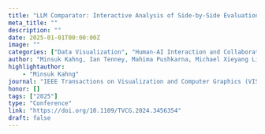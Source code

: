 ```yaml
---
title: "LLM Comparator: Interactive Analysis of Side-by-Side Evaluation of Large Language Models"
meta_title: ""
description: ""
date: 2025-01-01T00:00:00Z
image: ""
categories: ["Data Visualization", "Human-AI Interaction and Collaboration"]
author: "Minsuk Kahng, Ian Tenney, Mahima Pushkarna, Michael Xieyang Liu, James Wexler, Emily Reif, Krystal Kallarackal, Minsuk Chang, Michael Terry, Lucas Dixon"
highlightauthor:
    - "Minsuk Kahng"
journal: "IEEE Transactions on Visualization and Computer Graphics (VIS 2024)"
honor: []
tags: ["2025"]
type: "Conference"
link: "https://doi.org/10.1109/TVCG.2024.3456354"
draft: false
---
```

